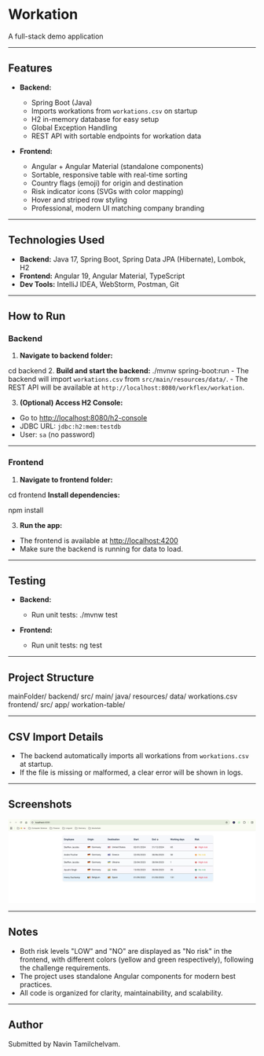 # Workation

A full-stack demo application

---

## Features

- **Backend:**
  - Spring Boot (Java)
  - Imports workations from `workations.csv` on startup
  - H2 in-memory database for easy setup
  - Global Exception Handling
  - REST API with sortable endpoints for workation data

- **Frontend:**
  - Angular + Angular Material (standalone components)
  - Sortable, responsive table with real-time sorting
  - Country flags (emoji) for origin and destination
  - Risk indicator icons (SVGs with color mapping)
  - Hover and striped row styling
  - Professional, modern UI matching company branding

---

## Technologies Used

- **Backend:** Java 17, Spring Boot, Spring Data JPA (Hibernate), Lombok, H2
- **Frontend:** Angular 19, Angular Material, TypeScript
- **Dev Tools:** IntelliJ IDEA, WebStorm, Postman, Git

---

## How to Run
### Backend

1. **Navigate to backend folder:**

cd backend
2. **Build and start the backend:**
   ./mvnw spring-boot:run
    - The backend will import `workations.csv` from `src/main/resources/data/`.
    - The REST API will be available at `http://localhost:8080/workflex/workation`.

3. **(Optional) Access H2 Console:**
  - Go to [http://localhost:8080/h2-console](http://localhost:8080/h2-console)
  - JDBC URL: `jdbc:h2:mem:testdb`
  - User: `sa` (no password)

---

### Frontend

1. **Navigate to frontend folder:**

cd frontend
**Install dependencies:**

npm install

3. **Run the app:**
  - The frontend is available at [http://localhost:4200](http://localhost:4200)
  - Make sure the backend is running for data to load.

---

## Testing

- **Backend:**
  - Run unit tests:
    ./mvnw test


- **Frontend:**
  - Run unit tests:
    ng test



---

## Project Structure
mainFolder/
  backend/
      src/
        main/
          java/
      resources/
      data/
        workations.csv
  frontend/
      src/
        app/
          workation-table/



---

## CSV Import Details

- The backend automatically imports all workations from `workations.csv` at startup.
- If the file is missing or malformed, a clear error will be shown in logs.

---

## Screenshots

![Table Screenshot](./frontend/src/assets/completed-proof.png)

---

## Notes

- Both risk levels "LOW" and "NO" are displayed as "No risk" in the frontend, with different colors (yellow and green respectively), following the challenge requirements.
- The project uses standalone Angular components for modern best practices.
- All code is organized for clarity, maintainability, and scalability.

---

## Author

Submitted by Navin Tamilchelvam.

    
